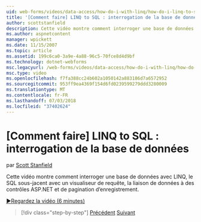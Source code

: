 ```yaml
---
uid: web-forms/videos/data-access/how-do-i-with-linq/how-do-i-linq-to-sql-querying-the-database
title: '[Comment faire] LINQ to SQL : interrogation de la base de données | Microsoft Docs'
author: scottstanfield
description: Cette vidéo montre comment interroger une base de données avec LINQ, le SQL sous-jacent avec un visualiseur de requête, la liaison de données à des contrôles ASP.NET et de pagination d’enregistrement.
ms.author: aspnetcontent
manager: wpickett
ms.date: 11/15/2007
ms.topic: article
ms.assetid: 199c6ca0-3a9e-4a88-96c5-70fce8d4d9bf
ms.technology: dotnet-webforms
msc.legacyurl: /web-forms/videos/data-access/how-do-i-with-linq/how-do-i-linq-to-sql-querying-the-database
msc.type: video
ms.openlocfilehash: f7fa388cc24b602a1050142a883186d7a6572952
ms.sourcegitcommit: 953ff9ea4369f154d6fd0239599279ddd3280009
ms.translationtype: MT
ms.contentlocale: fr-FR
ms.lasthandoff: 07/03/2018
ms.locfileid: "37402624"
---
```

<a name="how-do-i-linq-to-sql-querying-the-database"></a>[Comment faire] LINQ to SQL : interrogation de la base de données
====================
par [Scott Stanfield](https://github.com/scottstanfield)

Cette vidéo montre comment interroger une base de données avec LINQ, le SQL sous-jacent avec un visualiseur de requête, la liaison de données à des contrôles ASP.NET et de pagination d’enregistrement.

[&#9654;Regardez la vidéo (6 minutes)](https://channel9.msdn.com/Blogs/ASP-NET-Site-Videos/how-do-i-linq-to-sql-querying-the-database)

> [!div class="step-by-step"]
> [Précédent](how-do-i-linq-to-sql-data-model.md)
> [Suivant](how-do-i-linq-to-sql-updating-the-database.md)
